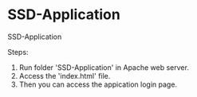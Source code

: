 # SSD-Application
SSD-Application

Steps:
1. Run folder 'SSD-Application' in Apache web server.
2. Access the 'index.html' file.
3. Then you can access the appication login page.